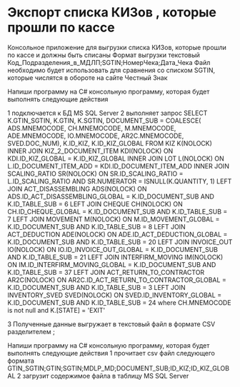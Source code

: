 ﻿# Экспорт списка КИЗов , которые прошли по кассе 

Консольное приложение для выгрузки списка КИЗов, которые прошли по кассе и должны быть списаны
Формат выгрузки текстовый 
Код_Подразделения_в_МДЛП;SGTIN;НомерЧека;Дата_Чека
Файл необходимо будет использовать для сравнения со списком  SGTIN, которые числятся в обороте на сайте Честный Знак

Напиши программу на C# консольную программу, которая будет выполнять следующие действия 

1 подключается к БД MS SQL Server
2 выполняет запрос
SELECT
    K.GTIN_SGTIN,
    K.GTIN,
    K.SGTIN,
    DOCUMENT_SUB = COALESCE(
        ADS.MNEMOCODE,
        CH.MNEMOCODE,
        M.MNEMOCODE,
        ADE.MNEMOCODE,
        IO.MNEMOCODE,
        AR2C.MNEMOCODE,
        SVED.DOC_NUM),
    K.ID_KIZ,
    K.ID_KIZ_GLOBAL
FROM KIZ K(NOLOCK)
    INNER JOIN KIZ_2_DOCUMENT_ITEM KDI(NOLOCK) ON KDI.ID_KIZ_GLOBAL = K.ID_KIZ_GLOBAL
    INNER JOIN LOT L(NOLOCK) ON L.ID_DOCUMENT_ITEM_ADD = KDI.ID_DOCUMENT_ITEM_ADD
	INNER JOIN SCALING_RATIO SR(NOLOCK) ON SR.ID_SCALING_RATIO = L.ID_SCALING_RATIO AND SR.NUMERATOR = ISNULL(K.QUANTITY, 1)
    LEFT JOIN ACT_DISASSEMBLING ADS(NOLOCK) ON ADS.ID_ACT_DISASSEMBLING_GLOBAL = K.ID_DOCUMENT_SUB AND K.ID_TABLE_SUB = 6
    LEFT JOIN CHEQUE CH(NOLOCK) ON CH.ID_CHEQUE_GLOBAL = K.ID_DOCUMENT_SUB AND K.ID_TABLE_SUB = 7
    LEFT JOIN MOVEMENT M(NOLOCK) ON M.ID_MOVEMENT_GLOBAL = K.ID_DOCUMENT_SUB AND K.ID_TABLE_SUB = 8
    LEFT JOIN ACT_DEDUCTION ADE(NOLOCK) ON ADE.ID_ACT_DEDUCTION_GLOBAL = K.ID_DOCUMENT_SUB AND K.ID_TABLE_SUB = 20
    LEFT JOIN INVOICE_OUT IO(NOLOCK) ON IO.ID_INVOICE_OUT_GLOBAL = K.ID_DOCUMENT_SUB AND K.ID_TABLE_SUB = 21
    LEFT JOIN INTERFIRM_MOVING IM(NOLOCK) ON IM.ID_INTERFIRM_MOVING_GLOBAL = K.ID_DOCUMENT_SUB AND K.ID_TABLE_SUB = 37
    LEFT JOIN ACT_RETURN_TO_CONTRACTOR AR2C(NOLOCK) ON AR2C.ID_ACT_RETURN_TO_CONTRACTOR_GLOBAL = K.ID_DOCUMENT_SUB AND K.ID_TABLE_SUB = 3
    LEFT JOIN INVENTORY_SVED SVED(NOLOCK) ON SVED.ID_INVENTORY_GLOBAL = K.ID_DOCUMENT_SUB AND K.ID_TABLE_SUB = 24
where CH.MNEMOCODE is not null
and  K.[STATE] = 'EXIT'

3 Полученные данные выгружает в текстовый файл в формате  CSV разделителем ;

Напиши программу на C# консольную программу, которая будет выполнять следующие действия 
1 прочитает  csv файл следующего формата GTIN_SGTIN;GTIN;SGTIN;MDLP_MD;DOCUMENT_SUB;ID_KIZ;ID_KIZ_GLOBAL
2 загрузит содержимое файла в таблицу MS SQL Server